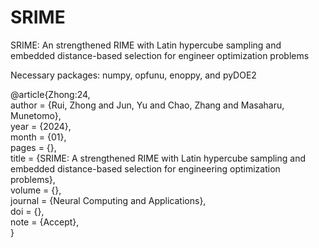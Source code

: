 # SRIME
SRIME: An strengthened RIME with Latin hypercube sampling and embedded distance-based selection for engineer optimization problems

Necessary packages: numpy, opfunu, enoppy, and pyDOE2

@article{Zhong:24,  
author = {Rui, Zhong and Jun, Yu and Chao, Zhang and Masaharu, Munetomo},  
year = {2024},  
month = {01},  
pages = {},  
title = {SRIME: A strengthened RIME with Latin hypercube sampling and embedded distance-based selection for engineering optimization problems},  
volume = {},  
journal = {Neural Computing and Applications},  
doi = {},  
note = {Accept},  
}
